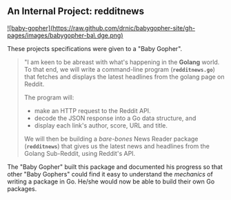 An Internal Project: redditnews
-------------------------------

[![baby-gopher](https://raw.github.com/drnic/babygopher-site/gh-pages/images/babygopher-ba\
dge.png)](http://www.babygopher.org)

These projects specifications were given to a "Baby Gopher".

> "I am keen to be abreast with what's happening in the **Golang** world. To that end,
> we will write a command-line program (**`redditnews.go`**) that fetches and displays
> the latest headlines from the golang page on Reddit.
>
> The program will:
>
> * make an HTTP request to the Reddit API.
> * decode the JSON response into a Go data structure, and
> * display each link's author, score, URL and title.
>
> We will then be building a _bare-bones_ News Reader package (**`redditnews`**) that 
> gives us the latest news and headlines from the Golang Sub-Reddit, using Reddit's 
> API. 
>

The "Baby Gopher" built this package and documented his progress so that other 
"Baby Gophers" could find it easy to understand the _mechanics_ of writing a package
in Go. He/she would now be able to build their own Go packages.
